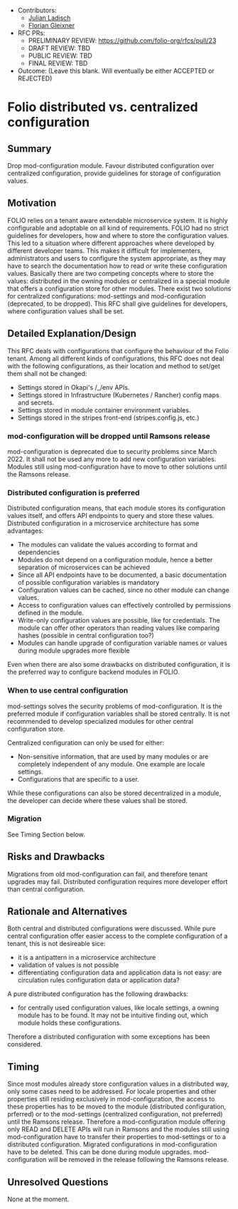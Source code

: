 - Contributors:
  - [Julian Ladisch](julian.ladisch@gbv.de)
  - [Florian Gleixner](Florian.Gleixner@lrz.de)
- RFC PRs: 
  - PRELIMINARY REVIEW: https://github.com/folio-org/rfcs/pull/23
  - DRAFT REVIEW: TBD
  - PUBLIC REVIEW: TBD
  - FINAL REVIEW: TBD
- Outcome: (Leave this blank.  Will eventually be either ACCEPTED or REJECTED)


# Folio distributed vs. centralized configuration

## Summary

Drop mod-configuration module. Favour distributed configuration over centralized configuration, provide guidelines for storage of configuration values.

## Motivation

FOLIO relies on a tenant aware extendable microservice system. It is highly configurable and adoptable on all kind of requirements. FOLIO had no strict guidelines for developers, how and where to store the configuration values. This led to a situation where different approaches where developed by different developer teams.
This makes it difficult for implementers, administrators and users to configure the system appropriate, as they may have to search the documentation how to read or write these configuration values.
Basically there are two competing concepts where to store the values: distributed in the owning modules or centralized in a special module that offers a configuration store for other modules. There exist two solutions for centralized configurations: mod-settings and mod-configuration (deprecated, to be dropped).
This RFC shall give guidelines for developers, where configuration values shall be set.

## Detailed Explanation/Design

This RFC deals with configurations that configure the behaviour of the Folio tenant. Among all different kinds of configurations, this RFC does not deal with the following configurations, as their location and method to set/get them shall not be changed:

* Settings stored in Okapi's /_/env APIs.
* Settings stored in Infrastructure (Kubernetes / Rancher) config maps and secrets.
* Settings stored in module container environment variables.
* Settings stored in the stripes front-end (stripes.config.js, etc.)

### mod-configuration will be dropped until Ramsons release

mod-configuration is deprecated due to security problems since March 2022. It shall not be used any more to add new configuration variables. Modules still using mod-configuration have to move to other solutions until the Ramsons release.

### Distributed configuration is preferred

Distributed configuration means, that each module stores its configuration values itself, and offers API endpoints to query and store these values. Distributed configuration in a microservice architecture has some advantages:

* The modules can validate the values according to format and dependencies
* Modules do not depend on a configuration module, hence a better separation of microservices can be achieved
* Since all API endpoints have to be documented, a basic documentation of possible configuration variables is mandatory
* Configuration values can be cached, since no other module can change values.
* Access to configuration values can effectively controlled by permissions defined in the module.
* Write-only configuration values are possible, like for credentials. The module can offer other operators than reading values like comparing hashes (possible in central configuration too?)
* Modules can handle upgrade of configuration variable names or values during module upgrades more flexible

Even when there are also some drawbacks on distributed configuration, it is the preferred way to configure backend modules in FOLIO.

### When to use central configuration

mod-settings solves the security problems of mod-configuration. It is the preferred module if configuration variables shall be stored centrally. It is not recommended to develop specialized modules for other central configuration store.

Centralized configuration can only be used for either:

* Non-sensitive information, that are used by many modules or are completely independent of any module. One example are locale settings.
* Configurations that are specific to a user.

While these configurations can also be stored decentralized in a module, the developer can decide where these values shall be stored.

### Migration

See Timing Section below.

## Risks and Drawbacks

Migrations from old mod-configuration can fail, and therefore tenant upgrades may fail.
Distributed configuration requires more developer effort than central configuration.

## Rationale and Alternatives

Both central and distributed configurations were discussed. 
While pure central configuration offer easier access to the complete configuration of a tenant, this is not desireable sice:
* it is a antipattern in a microservice architecture 
* validation of values is not possible
* differentiating configuration data and application data is not easy: are circulation rules configuration data or application data?

A pure distributed configuration has the following drawbacks:
* for centrally used configuration values, like locale settings, a owning module has to be found. It may not be intuitive finding out, which module holds these configurations.

Therefore a distributed configuration with some exceptions has been considered.

## Timing

Since most modules already store configuration values in a distributed way, only some cases need to be addressed.
For locale properties and other properties still residing exclusively in mod-configuration, the access to these properties has to be moved to the module (distributed configuration, prferred) or to the mod-settings (centralized configuration, not preferred) until the Ramsons release. Therefore a mod-configuration module offering only READ and DELETE APIs will run in Ramsons and the modules still using mod-configuration have to transfer their properties to mod-settings or to a distributed configuration. Migrated configurations in mod-configuration have to be deleted. This can be done during module upgrades.
mod-configuration will be removed in the release following the Ramsons release.

## Unresolved Questions

None at the moment.
